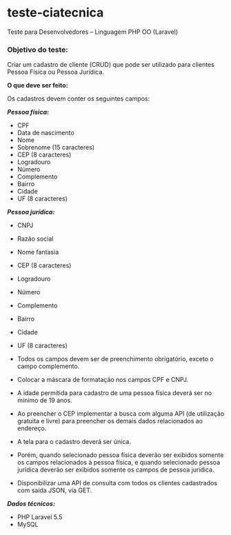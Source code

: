 # teste-ciatecnica
Teste para Desenvolvedores – Linguagem PHP OO (Laravel) 


### **Objetivo do teste:**

Criar um cadastro de cliente (CRUD) que pode ser utilizado para clientes Pessoa Física ou Pessoa Jurídica. 



**O que deve ser feito:**

Os cadastros devem conter os seguintes campos: 

***Pessoa física:*** 

- CPF
- Data de nascimento
- Nome
- Sobrenome (15 caracteres)
- CEP (8 caracteres)
- Logradouro
- Número
- Complemento
- Bairro
- Cidade
- UF (8 caracteres)  

***Pessoa jurídica:*** 

- CNPJ
- Razão social 
- Nome fantasia 
- CEP (8 caracteres)
- Logradouro
- Número
- Complemento
- Bairro
- Cidade
- UF (8 caracteres) 



- Todos os campos devem ser de preenchimento obrigatório, exceto o campo complemento.
- Colocar a máscara de formatação nos campos CPF e CNPJ.
- A idade permitida para cadastro de uma pessoa física deverá ser no mínimo de 19 anos.
- Ao preencher o CEP implementar a busca com alguma API (de utilização gratuita e livre) para preencher os demais dados relacionados ao endereço.
- A tela para o cadastro deverá ser única.
- Porém, quando selecionado pessoa física deverão ser exibidos somente os campos relacionados à pessoa física, e quando selecionado pessoa jurídica deverão ser exibidos somente os campos de pessoa jurídica.
- Disponibilizar uma API de consulta com todos os clientes cadastrados com saída JSON, via GET. 



***Dados técnicos:*** 

- PHP Laravel 5.5
- MySQL 
